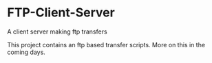 # FTP-Client-Server
A client server making ftp transfers 

This project contains an ftp based transfer scripts. More on this in the coming days.
